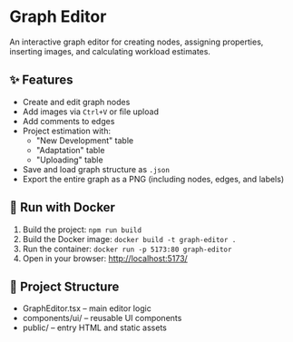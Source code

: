 # Graph Editor

An interactive graph editor for creating nodes, assigning properties, inserting images, and calculating workload estimates.

## ✨ Features
- Create and edit graph nodes
- Add images via `Ctrl+V` or file upload
- Add comments to edges
- Project estimation with:
    - "New Development" table
    - "Adaptation" table
    - "Uploading" table
- Save and load graph structure as `.json`
- Export the entire graph as a PNG (including nodes, edges, and labels)

## 🚀 Run with Docker

1. Build the project:
    `npm run build`
2. Build the Docker image:
    `docker build -t graph-editor .`
3. Run the container:
    `docker run -p 5173:80 graph-editor`
4. Open in your browser:
    [http://localhost:5173/](http://localhost:5173/)
## 📁 Project Structure
- GraphEditor.tsx – main editor logic
- components/ui/ – reusable UI components
- public/ – entry HTML and static assets
